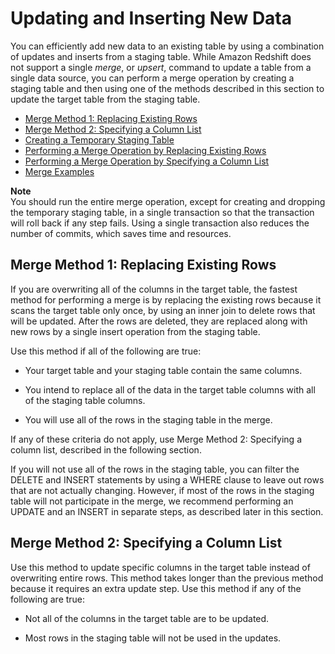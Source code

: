 # Updating and Inserting New Data<a name="t_updating-inserting-using-staging-tables-"></a>

You can efficiently add new data to an existing table by using a combination of updates and inserts from a staging table\. While Amazon Redshift does not support a single *merge*, or *upsert*, command to update a table from a single data source, you can perform a merge operation by creating a staging table and then using one of the methods described in this section to update the target table from the staging table\. 


+ [Merge Method 1: Replacing Existing Rows](#merge-method-replace-existing-rows)
+ [Merge Method 2: Specifying a Column List](#merge-method-specify-column-list)
+ [Creating a Temporary Staging Table](merge-create-staging-table.md)
+ [Performing a Merge Operation by Replacing Existing Rows](merge-replacing-existing-rows.md)
+ [Performing a Merge Operation by Specifying a Column List](merge-specify-a-column-list.md)
+ [Merge Examples](merge-examples.md)

**Note**  
You should run the entire merge operation, except for creating and dropping the temporary staging table, in a single transaction so that the transaction will roll back if any step fails\. Using a single transaction also reduces the number of commits, which saves time and resources\.

## Merge Method 1: Replacing Existing Rows<a name="merge-method-replace-existing-rows"></a>

If you are overwriting all of the columns in the target table, the fastest method for performing a merge is by replacing the existing rows because it scans the target table only once, by using an inner join to delete rows that will be updated\. After the rows are deleted, they are replaced along with new rows by a single insert operation from the staging table\. 

Use this method if all of the following are true: 

+ Your target table and your staging table contain the same columns\. 

+ You intend to replace all of the data in the target table columns with all of the staging table columns\.

+ You will use all of the rows in the staging table in the merge\.

If any of these criteria do not apply, use Merge Method 2: Specifying a column list, described in the following section\.

If you will not use all of the rows in the staging table, you can filter the DELETE and INSERT statements by using a WHERE clause to leave out rows that are not actually changing\. However, if most of the rows in the staging table will not participate in the merge, we recommend performing an UPDATE and an INSERT in separate steps, as described later in this section\.

## Merge Method 2: Specifying a Column List<a name="merge-method-specify-column-list"></a>

Use this method to update specific columns in the target table instead of overwriting entire rows\. This method takes longer than the previous method because it requires an extra update step\. Use this method if any of the following are true: 

+ Not all of the columns in the target table are to be updated\. 

+ Most rows in the staging table will not be used in the updates\. 